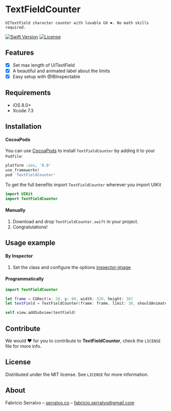 # TextFieldCounter
    UITextField character counter with lovable UX ❤️. No math skills required.

[![Swift Version][swift-image]][swift-url]
[![License][license-image]][license-url]

## Features

- [x] Set max length of UITextField
- [x] A beautiful and animated label about the limits
- [x] Easy setup with @IBInspectable

## Requirements

- iOS 8.0+
- Xcode 7.3

## Installation

#### CocoaPods
You can use [CocoaPods](http://cocoapods.org/) to install `TextFieldCounter` by adding it to your `Podfile`:

```ruby
platform :ios, '8.0'
use_frameworks!
pod 'TextFieldCounter'
```

To get the full benefits import `TextFieldCounter` wherever you import UIKit

``` swift
import UIKit
import TextFieldCounter
```

#### Manually
1. Download and drop ```TextFieldCounter.swift``` in your project.  
2. Congratulations!  

## Usage example

#### By Inspector

1. Set the class and configure the options
[inspector-image]

#### Programmatically

```swift
import TextFieldCounter

let frame = CGRect(x: 20, y: 80, width: 320, height: 30)
let textField = TextFieldCounter(frame: frame, limit: 30, shouldAnimate: true, colorOfCounterLabel: UIColor.darkGray, colorOfLimitLabel: UIColor.orange)

self.view.addSubview(textField)
```

## Contribute

We would ❤️ for you to contribute to **TextFieldCounter**, check the ``LICENSE`` file for more info.

## License

Distributed under the MIT license. See ``LICENSE`` for more information.

## About

Fabrício Serralvo – [serralvo.co](https://serralvo.co) – fabricio.serralvo@gmail.com

[swift-image]:https://img.shields.io/badge/swift-3.0-orange.svg
[swift-url]: https://swift.org/
[license-image]: https://img.shields.io/badge/License-MIT-blue.svg
[license-url]: LICENSE
[inspector-image]:https://github.com/serralvo/TextFieldCounter/blob/master/Images/inspector.png?raw=true
